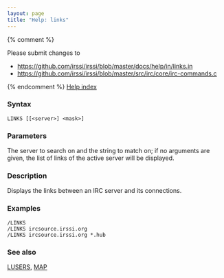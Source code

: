 ```yaml
---
layout: page
title: "Help: links"
---
```


{% comment %}

Please submit changes to
- https://github.com/irssi/irssi/blob/master/docs/help/in/links.in
- https://github.com/irssi/irssi/blob/master/src/irc/core/irc-commands.c


{% endcomment %}
[Help index](/documentation/help)

### Syntax ###

<div class="highlight irssisyntax"><pre style="\-\-cmdlen:5ch"><code><span class="synB">LINKS</span> <span class="syn10">[<span class="syn14">[<span class="syn13">&lt;server></span>]</span> <span class="syn09">&lt;mask></span>]</span></code></pre></div>



### Parameters ###

The server to search on and the string to match on; if no arguments are
given, the list of links of the active server will be displayed.

### Description ###

Displays the links between an IRC server and its connections.

### Examples ###

    /LINKS
    /LINKS ircsource.irssi.org
    /LINKS ircsource.irssi.org *.hub

### See also ###
[LUSERS](/documentation/help/lusers), [MAP](/documentation/help/map)


